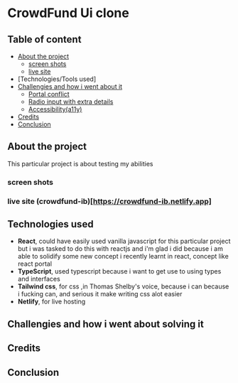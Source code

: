 # CrowdFund Ui clone

## Table of content

- [About the project](#about-the-project)
  - [screen shots](#screen-shots)
  - [live site](#live-site)
- [Technologies/Tools used]
- [Challengies and how i went about it](#challengies-and-how-i-went-about-solving-it)
  - [Portal conflict](#portal-conflict)
  - [Radio input with extra details](#radio-input-with-extra-details)
  - [Accessibility(a11y)](#accessibility)
- [Credits](#credits)
- [Conclusion](#conclusion)

## About the project

This particular project is about testing my abilities

### screen shots

### live site (crowdfund-ib)[https://crowdfund-ib.netlify.app]

## Technologies used

- **React**, could have easily used vanilla javascript for this particular project but i was tasked to do this with reactjs and i'm glad i did because i am able to solidify some new concept i recently learnt in react, concept like react portal
- **TypeScript**, used typescript because i want to get use to using types and interfaces
- **Tailwind css**, for css ,in Thomas Shelby's voice, because i can because i fucking can, and serious it make writing css alot easier
- **Netlify**, for live hosting

## Challengies and how i went about solving it

## Credits

## Conclusion
